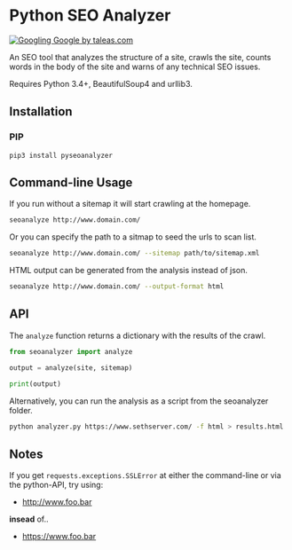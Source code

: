 Python SEO Analyzer
===================

[![Googling Google by taleas.com](https://www.taleas.com/static/images/comics/NeverDoThis.png "Googling Google by taleas.com")](https://www.taleas.com/comics/googling-google.html)

An SEO tool that analyzes the structure of a site, crawls the site, counts words in the body of the site and warns of any technical SEO issues.

Requires Python 3.4+, BeautifulSoup4 and urllib3.

Installation
------------

### PIP

```
pip3 install pyseoanalyzer
```

Command-line Usage
------------------

If you run without a sitemap it will start crawling at the homepage.

```sh
seoanalyze http://www.domain.com/
```

Or you can specify the path to a sitmap to seed the urls to scan list.

```sh
seoanalyze http://www.domain.com/ --sitemap path/to/sitemap.xml
```

HTML output can be generated from the analysis instead of json.

```sh
seoanalyze http://www.domain.com/ --output-format html
```

API
---

The `analyze` function returns a dictionary with the results of the crawl.

```python
from seoanalyzer import analyze

output = analyze(site, sitemap)

print(output)
```

Alternatively, you can run the analysis as a script from the seoanalyzer folder.

```sh
python analyzer.py https://www.sethserver.com/ -f html > results.html
```

Notes
-----

If you get `requests.exceptions.SSLError` at either the command-line or via the python-API, try using:
 - http://www.foo.bar
 
 **insead** of..
 
 -  https://www.foo.bar
